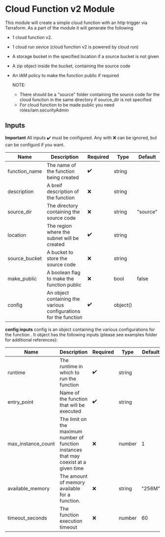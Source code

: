 # Cloud Function v2 Module
This module will create a simple cloud function with an http trigger via Terraform. As a part of the module it will generate the following

- 1 cloud function v2.
- 1 cloud run sevice (cloud function v2 is powered by cloud run)
- A storage bucket in the specified location if a source bucket is not given
- A zip object inside the bucket, containing the source code 
- An IAM policy to make the function public if required

    NOTE:
    - There should be a "source" folder containing the source code for the cloud function in the same directory if source_dir is not specified
    - For cloud function to be made public you need roles/iam.securityAdmin

## Inputs
**Important**
    All inputs :heavy_check_mark: must be configured.
    Any with :x: can be ignored, but can be configurd if you want.

| Name        | Description | Required | Type | Default |
| ----------- | ----------- | -------- | ---- | ------- |
| function_name | The name of the function being created | :heavy_check_mark: | string | |
| description | A breif description of the function | :x: | string | |
| source_dir | The directory containing the source code | :x: | string | "source" |
| location | The region where the subnet will be created | :heavy_check_mark: | string | |
| source_bucket | A bucket to store the source code | :x: | string | |
| make_public | A boolean flag to make the function public | :x: | bool | false |
| config | An object containing the various configurations for the function | :heavy_check_mark: | object() | |

**config inputs**
    config is an object containing the various configurations for the function . It object has the following inputs (please see examples folder for additional references):

| Name        | Description | Required | Type | Default |
| ----------- | ----------- | -------- | ---- | ------- |
| runtime | The runtime in which to run the function | :heavy_check_mark: | string | |
| entry_point | Name of the function that will be executed | :heavy_check_mark: | string | |
| max_instance_count | The limit on the maximum number of function instances that may coexist at a given time | :x: | number | 1 |
| available_memory | The amount of memory available for a function. | :x: | string | "256M" |
| timeout_seconds | The function execution timeout | :x: | number | 60 |

